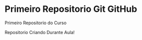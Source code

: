# Primeiro Repositorio Git GitHub
 Primeiro Repositorio do Curso 

Repositorio Criando Durante Aula!
